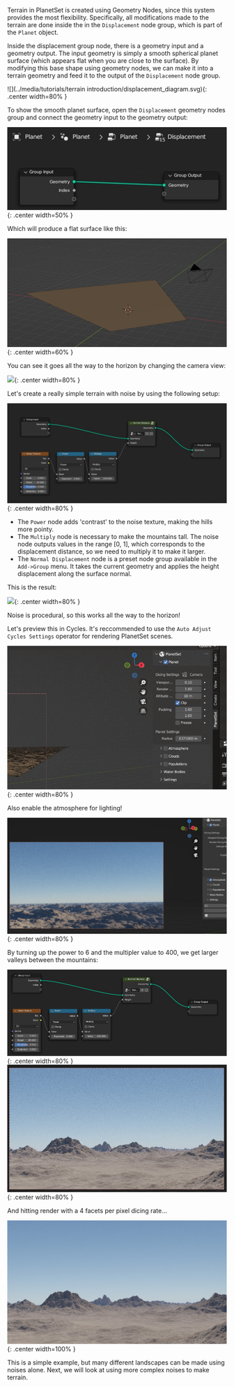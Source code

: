 Terrain in PlanetSet is created using Geometry Nodes, since this system provides the most flexibility. Specifically, all modifications made to the terrain are done inside the in the `Displacement` node group, which is part of the `Planet` object.

Inside the displacement group node, there is a geometry input and a geometry output. The input geometry is simply a smooth spherical planet surface (which appears flat when you are close to the surface). By modifying this base shape using geometry nodes, we can make it into a terrain geometry and feed it to the output of the `Displacement` node group.

![](../media/tutorials/terrain introduction/displacement_diagram.svg){: .center width=80% }

To show the smooth planet surface, open the `Displacement` geometry nodes group and connect the geometry input to the geometry output:

![](../media/tutorials/terrain%20introduction/empty_nodes.jpg){: .center width=50% }

Which will produce a flat surface like this:

![](../media/tutorials/terrain%20introduction/flat_terrain.jpg){: .center width=60% }

You can see it goes all the way to the horizon by changing the camera view:

![](../media/tutorials/terrain%20introduction/moving_camera.gif){: .center width=80% }

Let's create a really simple terrain with noise by using the following setup:

![](../media/tutorials/terrain%20introduction/simple_noise_terrain.jpg){: .center width=80% }

- The `Power` node adds 'contrast' to the noise texture, making the hills more pointy.
- The `Multiply` node is necessary to make the mountains tall. The noise node outputs values in the range [0, 1], which corresponds to the displacement distance, so we need to multiply it to make it larger.
- The `Normal Displacement` node is a preset node group available in the `Add->Group` menu. It takes the current geometry and applies the height displacement along the surface normal.

This is the result:

![](../media/tutorials/terrain%20introduction/simple_noise_terrain.gif){: .center width=80% }

Noise is procedural, so this works all the way to the horizon!

Let's preview this in Cycles. It's reccommended to use the `Auto Adjust Cycles Settings` operator for rendering PlanetSet scenes.

![](../media/tutorials/terrain%20introduction/cycles_settings.gif){: .center width=80% }

Also enable the atmosphere for lighting!

![](../media/tutorials/terrain%20introduction/preview_render.jpg){: .center width=80% }

By turning up the power to 6 and the multipler value to 400, we get larger valleys between the mountains:

![](../media/tutorials/terrain%20introduction/different_settings_nodes.jpg){: .center width=80% }
![](../media/tutorials/terrain%20introduction/different_settings.jpg){: .center width=80% }

And hitting render with a 4 facets per pixel dicing rate...

![](../media/tutorials/terrain%20introduction/noise_terrain_4fpp.jpg){: .center width=100% }

This is a simple example, but many different landscapes can be made using noises alone. Next, we will look at using more complex noises to make terrain.